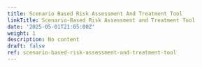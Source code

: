 ```yaml
---
title: Scenario Based Risk Assessment And Treatment Tool
linkTitle: Scenario-Based Risk Assessment and Treatment Tool
date: '2025-05-01T21:05:00Z'
weight: 1
description: No content
draft: false
ref: scenario-based-risk-assessment-and-treatment-tool
---
```


